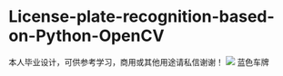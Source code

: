 # License-plate-recognition-based-on-Python-OpenCV
本人毕业设计，可供参考学习，商用或其他用途请私信谢谢！
![](https://jsd.cdn.zzko.cn/gh/Letget/License-plate-recognition-based-on-Python-OpenCV@master/display/blue.jpg)
蓝色车牌
